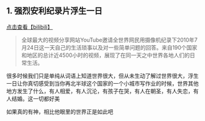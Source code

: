  


## 1. 强烈安利纪录片浮生一日
[点击查看【bilibili】](https://player.bilibili.com/player.html?bvid=BV1xy4y1z76N)
> 全球最大的视频分享网站YouTube邀请全世界网民用摄像机纪录下2010年7月24日这一天自己的生活琐事以及对一些简单问题的回答。来自190个国家和地区的总计近4500小时的视频，展现了在同一天之中世界各地人们的日常生活。

很多时候我们只是单纯从词语上知道世界很大，但从未生动了解过世界很大，浮生一日让你真切感受到当你再北半球这个国家的一个小城市写作业的时候，世界其他地方发生了什么，有人相爱，有人沉沦，有孩子在哭，有人在朝圣，有人失恋，有人结婚。这一切都好美

如果真的有神，相比他眼里的世界正是如此吧




